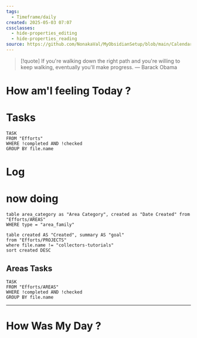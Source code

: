 ```yaml
---
tags:
  - Timeframe/daily
created: 2025-05-03 07:07
cssclasses:
  - hide-properties_editing
  - hide-properties_reading
source: https://github.com/NonakaVal/MyObsidianSetup/blob/main/Calendar/DAILY/2025-05-03.md
---
```


> [!quote] If you're walking down the right path and you're willing to keep walking, eventually you'll make progress.
> — Barack Obama

# How am'I feeling Today ?

# Tasks 

```dataview
TASK
FROM "Efforts"
WHERE !completed AND !checked
GROUP BY file.name

```


# Log



# now doing

```dataview
table area_category as "Area Category", created as "Date Created" from "Efforts/AREAS"
WHERE type = "area_family"
```

```dataview
table created AS "Created", summary AS "goal"
from "Efforts/PROJECTS"
where file.name != "collectors-tutorials"
sort created DESC
```



## Areas Tasks
```dataview
TASK
FROM "Efforts/AREAS"
WHERE !completed AND !checked
GROUP BY file.name

```

---

# How Was My Day ?


